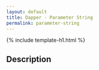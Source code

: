 ```yaml
---
layout: default
title: Dapper - Parameter String 
permalink: parameter-string
---
```


{% include template-h1.html %}

## Description
